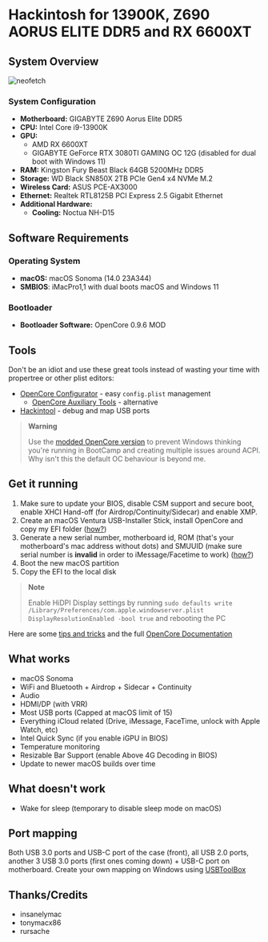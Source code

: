 # Hackintosh for 13900K, Z690 AORUS ELITE DDR5 and RX 6600XT

## System Overview
![neofetch](https://i.imgur.com/uxOoz2a.jpg)

### System Configuration
- **Motherboard:** GIGABYTE Z690 Aorus Elite DDR5
- **CPU:** Intel Core i9-13900K
- **GPU:** 
  - AMD RX 6600XT
  - GIGABYTE GeForce RTX 3080TI GAMING OC 12G (disabled for dual boot with Windows 11)
- **RAM:** Kingston Fury Beast Black 64GB 5200MHz DDR5
- **Storage:** WD Black SN850X 2TB PCIe Gen4 x4 NVMe M.2
- **Wireless Card:** ASUS PCE-AX3000
- **Ethernet:** Realtek RTL8125B PCI Express 2.5 Gigabit Ethernet
- **Additional Hardware:** 
    - **Cooling:** Noctua NH-D15
    
## Software Requirements
### Operating System
- **macOS:** macOS Sonoma (14.0 23A344)
- **SMBIOS**: iMacPro1,1 with dual boots macOS and Windows 11
### Bootloader
- **Bootloader Software:** OpenCore 0.9.6 MOD
## Tools
Don't be an idiot and use these great tools instead of wasting your time with propertree or other plist editors:
- [OpenCore Configurator](https://mackie100projects.altervista.org/download-opencore-configurator/) - easy `config.plist` management
  - [OpenCore Auxiliary Tools](https://github.com/ic005k/QtOpenCoreConfig) - alternative
- [Hackintool](https://github.com/headkaze/Hackintool/releases) - debug and map USB ports

> **Warning** 
> 
> Use the [modded OpenCore version](https://gitee.com/btwise/OpenCore_NO_ACPI) to prevent Windows thinking you're running in BootCamp and creating multiple issues around ACPI. Why isn't this the default OC behaviour is beyond me.

## Get it running
1. Make sure to update your BIOS, disable CSM support and secure boot, enable XHCI Hand-off (for Airdrop/Continuity/Sidecar) and enable XMP.
2. Create an macOS Ventura USB-Installer Stick, install OpenCore and copy my EFI folder ([how?](https://dortania.github.io/OpenCore-Install-Guide/installer-guide/))
3. Generate a new serial number, motherboard id, ROM (that's your motherboard's mac address without dots) and SMUUID (make sure serial number is **invalid** in order to iMessage/Facetime to work) ([how?](https://dortania.github.io/OpenCore-Install-Guide/config.plist/comet-lake.html#platforminfo))
4. Boot the new macOS partition
5. Copy the EFI to the local disk

> **Note** 
> 
> Enable HiDPI Display settings by running `sudo defaults write /Library/Preferences/com.apple.windowserver.plist DisplayResolutionEnabled -bool true` and rebooting the PC

Here are some [tips and tricks](https://github.com/5T33Z0/OC-Little-Translated/tree/main/A_Config_Tips_and_Tricks) and the full [OpenCore Documentation](https://dortania.github.io/OpenCore-Install-Guide/prerequisites.html)

## What works
- macOS Sonoma
- WiFi and Bluetooth + Airdrop + Sidecar + Continuity
- Audio
- HDMI/DP (with VRR)
- Most USB ports (Capped at macOS limit of 15)
- Everything iCloud related (Drive, iMessage, FaceTime, unlock with Apple Watch, etc)
- Intel Quick Sync (if you enable iGPU in BIOS)
- Temperature monitoring
- Resizable Bar Support (enable Above 4G Decoding in BIOS)
- Update to newer macOS builds over time

## What doesn't work
- Wake for sleep (temporary to disable sleep mode on macOS)

## Port mapping
Both USB 3.0 ports and USB-C port of the case (front), all USB 2.0 ports, another 3 USB 3.0 ports (first ones coming down) + USB-C port on motherboard. Create your own mapping on Windows using [USBToolBox](https://github.com/USBToolBox/tool)

## Thanks/Credits
- insanelymac
- tonymacx86
- rursache
